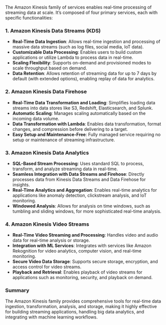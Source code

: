 The Amazon Kinesis family of services enables real-time processing of streaming data at scale. It’s composed of four primary services, each with specific functionalities:

### 1. **Amazon Kinesis Data Streams (KDS)**
   - **Real-Time Data Ingestion**: Allows real-time ingestion and processing of massive data streams (such as log files, social media, IoT data).
   - **Customizable Data Processing**: Enables users to build custom applications or utilize Lambda to process data in real-time.
   - **Scaling Flexibility**: Supports on-demand and provisioned modes to scale throughput based on demand.
   - **Data Retention**: Allows retention of streaming data for up to 7 days by default (with extended options), enabling replay of data for analytics.

### 2. **Amazon Kinesis Data Firehose**
   - **Real-Time Data Transformation and Loading**: Simplifies loading data streams into data stores like S3, Redshift, Elasticsearch, and Splunk.
   - **Automatic Scaling**: Manages scaling automatically based on the incoming data volume.
   - **Data Transformation with Lambda**: Enables data transformation, format changes, and compression before delivering to a target.
   - **Easy Setup and Maintenance-Free**: Fully managed service requiring no setup or maintenance of streaming infrastructure.

### 3. **Amazon Kinesis Data Analytics**
   - **SQL-Based Stream Processing**: Uses standard SQL to process, transform, and analyze streaming data in real-time.
   - **Seamless Integration with Data Streams and Firehose**: Directly processes data from Kinesis Data Streams and Data Firehose for insights.
   - **Real-Time Analytics and Aggregation**: Enables real-time analytics for applications like anomaly detection, clickstream analysis, and IoT monitoring.
   - **Windowed Analysis**: Allows for analysis on time windows, such as tumbling and sliding windows, for more sophisticated real-time analysis.

### 4. **Amazon Kinesis Video Streams**
   - **Real-Time Video Streaming and Processing**: Handles video and audio data for real-time analysis or storage.
   - **Integration with ML Services**: Integrates with services like Amazon Rekognition for video analytics, computer vision, and real-time monitoring.
   - **Secure Video Data Storage**: Supports secure storage, encryption, and access control for video streams.
   - **Playback and Retrieval**: Enables playback of video streams for applications such as monitoring, security, and playback on demand.

### Summary
The Amazon Kinesis family provides comprehensive tools for real-time data ingestion, transformation, analysis, and storage, making it highly effective for building streaming applications, handling big data analytics, and integrating with machine learning workflows.
